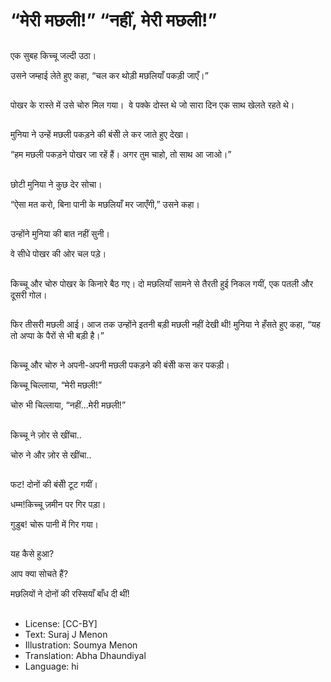 # “मेरी मछली!” “नहीं, मेरी मछली!”

##
एक सुबह किच्चू जल्दी उठा। 

उसने जम्हाई लेते हुए कहा, “चल कर थोड़ी मछलियाँ पकड़ी जाएँ।” 

##
पोखर के रास्ते में उसे चोरु मिल गया।  वे पक्के दोस्त थे जो सारा दिन एक साथ खेलते रहते थे। 

##
मुनिया ने उन्हें मछली पकड़ने की बंसीे ले कर जाते हुए देखा। 

“हम मछली पकड़ने पोखर जा रहें हैं। अगर तुम चाहो, तो साथ आ जाओ।” 

##
छोटी मुनिया ने कुछ देर सोचा। 

“ऐसा मत करो, बिना पानी के मछलियाँ मर जाएँगी,” उसने कहा। 

##
उन्होंने मुनिया की बात नहीं सुनी। 

वे सीधे पोखर की ओर चल पड़े। 

##
किच्चू और चोरु पोखर के किनारे बैठ गए। दो मछलियाँ सामने से तैरती हुई निकल गयीं, एक पतली और दूसरी गोल। 

##
फिर तीसरी मछली आई। आज तक उन्होंने इतनी बड़ी मछली नहीं देखी थी! मुनिया ने हँसते हुए कहा, “यह तो अप्पा के पैरों से भी बड़ी है।” 

##
किच्चू और चोरु ने अपनी-अपनी मछली पकड़ने की बंसीे कस कर पकड़ी। 

किच्चू चिल्लाया, “मेरी मछली!” 

चोरु भी चिल्लाया, “नहीं...मेरी मछली!” 

##
किच्चू ने ज़ोर से खींचा.. 

चोरु ने और ज़ोर से खींचा.. 

##
फट! दोनों की बंसीे टूट गयीं। 

धम्म!किच्चू ज़मीन पर गिर पड़ा। 

गुडुब! चोरू पानी में गिर गया। 

##
यह कैसे हुआ?

आप क्या सोचते हैं? 

मछलियों ने दोनों की रस्सियाँ बाँध दी थीं! 

##
* License: [CC-BY]
* Text: Suraj J Menon
* Illustration: Soumya Menon
* Translation: Abha Dhaundiyal
* Language: hi
